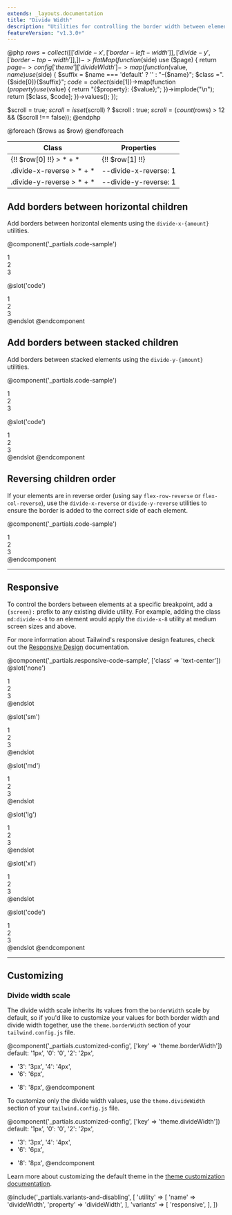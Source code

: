 ```yaml
---
extends: _layouts.documentation
title: "Divide Width"
description: "Utilities for controlling the border width between elements."
featureVersion: "v1.3.0+"
---
```


@php
  $rows = collect([
    ['divide-x', ['border-left-width']],
    ['divide-y', ['border-top-width']],
  ])->flatMap(function ($side) use ($page) {
    return $page->config['theme']['divideWidth']->map(function ($value, $name) use ($side) {
      $suffix = $name === 'default' ? '' : "-{$name}";
      $class =".{$side[0]}{$suffix}";
      $code = collect($side[1])->map(function ($property) use ($value) {
        return "{$property}: {$value};";
      })->implode("\n");
      return [$class, $code];
    })->values();
  });

  $scroll = true;
  $scroll = isset($scroll) ? $scroll : true;
  $scroll = (count($rows) > 12 && ($scroll !== false));
@endphp

<h2 style="visibility: hidden; font-size: 0; margin: 0;">Class reference</h2>
<div class="mt-0 border-t border-b border-gray-300 overflow-hidden relative">
  <div class="{{ $scroll ? 'lg:max-h-sm' : '' }} overflow-y-auto scrollbar-w-2 scrollbar-track-gray-lighter scrollbar-thumb-rounded scrollbar-thumb-gray scrolling-touch">
    <table class="w-full text-left table-collapse">
      <thead>
        <tr>
          <th class="text-sm font-semibold text-gray-700 p-2 bg-gray-100">Class</th>
          <th class="text-sm font-semibold text-gray-700 p-2 bg-gray-100">Properties</th>
        </tr>
      </thead>
      <tbody class="align-baseline">
        @foreach ($rows as $row)
        <tr>
          <td class="p-2 border-t {{ $loop->first ? 'border-gray-300' : 'border-gray-200' }} font-mono text-xs text-purple-700 whitespace-no-wrap">
          {!! $row[0] !!}
          <span class="ml-1 text-purple-300">> * + *</span>
          </td>
          <td class="p-2 border-t {{ $loop->first ? 'border-gray-300' : 'border-gray-200' }} font-mono text-xs text-blue-700 whitespace-pre">{!! $row[1] !!}</td>
        </tr>
        @endforeach
        <tr>
          <td class="p-2 border-t border-gray-200 font-mono text-xs text-purple-700 whitespace-no-wrap">
          .divide-x-reverse
          <span class="ml-1 text-purple-300">> * + *</span>
          </td>
          <td class="p-2 border-t border-gray-200 font-mono text-xs text-blue-700 whitespace-pre">--divide-x-reverse: 1</td>
        </tr>
        <tr>
          <td class="p-2 border-t border-gray-200 font-mono text-xs text-purple-700 whitespace-no-wrap">
          .divide-y-reverse
          <span class="ml-1 text-purple-300">> * + *</span>
          </td>
          <td class="p-2 border-t border-gray-200 font-mono text-xs text-blue-700 whitespace-pre">--divide-y-reverse: 1</td>
        </tr>
      </tbody>
    </table>
  </div>
</div>


## Add borders between horizontal children

Add borders between horizontal elements using the `divide-x-{amount}` utilities.

@component('_partials.code-sample')
<div class="grid grid-cols-3 divide-x divide-gray-400">
  <div class="text-center">1</div>
  <div class="text-center">2</div>
  <div class="text-center">3</div>
</div>

@slot('code')
<div class="grid grid-cols-3 divide-x divide-gray-400">
  <div class="text-center">1</div>
  <div class="text-center">2</div>
  <div class="text-center">3</div>
</div>
@endslot
@endcomponent

## Add borders between stacked children

Add borders between stacked elements using the `divide-y-{amount}` utilities.

@component('_partials.code-sample')
<div class="divide-y divide-gray-400">
  <div class="text-center py-2">1</div>
  <div class="text-center py-2">2</div>
  <div class="text-center py-2">3</div>
</div>

@slot('code')
<div class="divide-y divide-gray-400">
  <div class="text-center py-2">1</div>
  <div class="text-center py-2">2</div>
  <div class="text-center py-2">3</div>
</div>
@endslot
@endcomponent

## Reversing children order

If your elements are in reverse order (using say `flex-row-reverse` or `flex-col-reverse`), use the `divide-x-reverse` or `divide-y-reverse` utilities to ensure the border is added to the correct side of each element.

@component('_partials.code-sample')
<div class="flex flex-col-reverse divide-y divide-y-reverse divide-gray-400">
  <div class="text-center py-2">1</div>
  <div class="text-center py-2">2</div>
  <div class="text-center py-2">3</div>
</div>
@endcomponent

---

## Responsive

To control the borders between elements at a specific breakpoint, add a `{screen}:` prefix to any existing divide utility. For example, adding the class `md:divide-x-8` to an element would apply the `divide-x-8` utility at medium screen sizes and above.

For more information about Tailwind's responsive design features, check out the [Responsive Design](/docs/responsive-design) documentation.

@component('_partials.responsive-code-sample', ['class' => 'text-center'])
@slot('none')
<div class="divide-y divide-gray-400">
  <div class="text-center py-2">1</div>
  <div class="text-center py-2">2</div>
  <div class="text-center py-2">3</div>
</div>
@endslot

@slot('sm')
<div class="divide-y-2 divide-gray-400">
  <div class="text-center py-2">1</div>
  <div class="text-center py-2">2</div>
  <div class="text-center py-2">3</div>
</div>
@endslot

@slot('md')
<div class="divide-y-4 divide-gray-400">
  <div class="text-center py-2">1</div>
  <div class="text-center py-2">2</div>
  <div class="text-center py-2">3</div>
</div>
@endslot

@slot('lg')
<div class="divide-y-8 divide-gray-400">
  <div class="text-center py-2">1</div>
  <div class="text-center py-2">2</div>
  <div class="text-center py-2">3</div>
</div>
@endslot

@slot('xl')
<div class="divide-y-0 divide-gray-400">
  <div class="text-center py-2">1</div>
  <div class="text-center py-2">2</div>
  <div class="text-center py-2">3</div>
</div>
@endslot

@slot('code')
<div class="none:divide-y sm:divide-y-2 md:divide-y-4 lg:divide-y-8 xl:divide-y-0 divide-gray-400">
  <div class="text-center py-2">1</div>
  <div class="text-center py-2">2</div>
  <div class="text-center py-2">3</div>
</div>
@endslot
@endcomponent

---

## Customizing

### Divide width scale

The divide width scale inherits its values from the `borderWidth` scale by default, so if you'd like to customize your values for both border width and divide width together, use the `theme.borderWidth` section of your `tailwind.config.js` file.

@component('_partials.customized-config', ['key' => 'theme.borderWidth'])
  default: '1px',
  '0': '0',
  '2': '2px',
+ '3': '3px',
  '4': '4px',
+ '6': '6px',
- '8': '8px',
@endcomponent

To customize only the divide width values, use the `theme.divideWidth` section of your `tailwind.config.js` file.

@component('_partials.customized-config', ['key' => 'theme.divideWidth'])
  default: '1px',
  '0': '0',
  '2': '2px',
+ '3': '3px',
  '4': '4px',
+ '6': '6px',
- '8': '8px',
@endcomponent

Learn more about customizing the default theme in the [theme customization documentation](/docs/theme#customizing-the-default-theme).


@include('_partials.variants-and-disabling', [
    'utility' => [
        'name' => 'divideWidth',
        'property' => 'divideWidth',
    ],
    'variants' => [
        'responsive',
    ],
])

